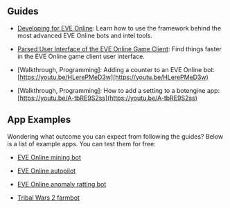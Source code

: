 
## Guides

+ [Developing for EVE Online](https://github.com/Viir/bots/blob/master/guide/eve-online/developing-bots-for-eve-online.md): Learn how to use the framework behind the most advanced EVE Online bots and intel tools.

+ [Parsed User Interface of the EVE Online Game Client](https://github.com/Viir/bots/blob/master/guide/eve-online/parsed-user-interface-of-the-eve-online-game-client.md): Find things faster in the EVE Online game client user interface.

+ [Walkthrough, Programming]: Adding a counter to an EVE Online bot: [https://youtu.be/HLerePMeD3w](https://youtu.be/HLerePMeD3w)

+ [Walkthrough, Programming]: How to add a setting to a botengine app: [https://youtu.be/A-tbRE9S2ss](https://youtu.be/A-tbRE9S2ss)

## App Examples

Wondering what outcome you can expect from following the guides? Below is a list of example apps. You can test them for free:

+ [EVE Online mining bot](https://github.com/Viir/bots/blob/master/guide/eve-online/how-to-automate-mining-asteroids-in-eve-online.md)

+ [EVE Online autopilot](https://github.com/Viir/bots/blob/master/guide/eve-online/how-to-automate-traveling-in-eve-online-using-a-warp-to-0-autopilot.md)

+ [EVE Online anomaly ratting bot](https://github.com/Viir/bots/blob/master/guide/eve-online/eve-online-anomaly-ratting-bot.md)

+ [Tribal Wars 2 farmbot](https://github.com/Viir/bots/blob/master/guide/tribal-wars-2/farm-manager-tribal-wars-2-farmbot.md)

